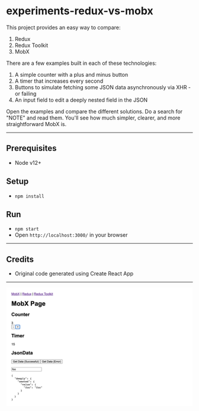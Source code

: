 # experiments-redux-vs-mobx 

This project provides an easy way to compare:  
1. Redux
2. Redux Toolkit
3. MobX

There are a few examples built in each of these technologies:  
1. A simple counter with a plus and minus button
2. A timer that increases every second
3. Buttons to simulate fetching some JSON data asynchronously via XHR - or failing
4. An input field to edit a deeply nested field in the JSON

Open the examples and compare the different solutions. Do a search for "NOTE" and read them. You'll see how much simpler, clearer, and more straightforward MobX is.


---

## Prerequisites
- Node v12+

## Setup
- `npm install`

## Run
- `npm start`
- Open `http://localhost:3000/` in your browser


---

## Credits
- Original code generated using Create React App


---

![Screenshot](./screenshot.png)
